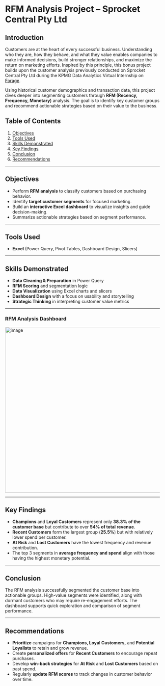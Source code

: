 # RFM Analysis Project – Sprocket Central Pty Ltd

## Introduction

Customers are at the heart of every successful business. Understanding who they are, how they behave, and what they value enables companies to make informed decisions, build stronger relationships, and maximize the return on marketing efforts. Inspired by this principle, this bonus project builds upon the customer analysis previously conducted on Sprocket Central Pty Ltd during the KPMG Data Analytics Virtual Internship on [Forage](https://www.theforage.com).

Using historical customer demographics and transaction data, this project dives deeper into segmenting customers through **RFM (Recency, Frequency, Monetary)** analysis. The goal is to identify key customer groups and recommend actionable strategies based on their value to the business.

## Table of Contents

1. [Objectives](#objectives)
2. [Tools Used](#tools-used)
3. [Skills Demonstrated](#skills-demonstrated)
4. [Key Findings](#key-findings)
5. [Conclusion](#conclusion)
6. [Recommendations](#recommendations)

---

## Objectives

* Perform **RFM analysis** to classify customers based on purchasing behavior.
* Identify **target customer segments** for focused marketing.
* Build an **interactive Excel dashboard** to visualize insights and guide decision-making.
* Summarize actionable strategies based on segment performance.

---

##  Tools Used

* **Excel** (Power Query, Pivot Tables, Dashboard Design, Slicers)

---

## Skills Demonstrated

* **Data Cleaning & Preparation** in Power Query
* **RFM Scoring** and segmentation logic
* **Data Visualization** using Excel charts and slicers
* **Dashboard Design** with a focus on usability and storytelling
* **Strategic Thinking** in interpreting customer value metrics

---

### RFM Analysis Dashboard

<img width="960" height="540" alt="image" src="https://github.com/user-attachments/assets/78647ecb-9a70-4216-87b8-e249ac219638" />

---

## Key Findings

* **Champions** and **Loyal Customers** represent only **38.3% of the customer base** but contribute to over **54% of total revenue**.
* **Recent Customers** form the largest group (**25.5%**) but with relatively lower spend per customer.
* **At Risk** and **Lost Customers** have the lowest frequency and revenue contribution.
* The top 3 segments in **average frequency and spend** align with those having the highest monetary potential.

---

## Conclusion

The RFM analysis successfully segmented the customer base into actionable groups. High-value segments were identified, along with dormant customers who may require re-engagement efforts. The dashboard supports quick exploration and comparison of segment performance.

---

## Recommendations

* **Prioritize** campaigns for **Champions, Loyal Customers,** and **Potential Loyalists** to retain and grow revenue.
* Create **personalized offers** for **Recent Customers** to encourage repeat purchases.
* Develop **win-back strategies** for **At Risk** and **Lost Customers** based on past spend.
* Regularly **update RFM scores** to track changes in customer behavior over time.

